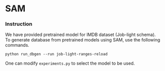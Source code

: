 # SAM
### Instruction
We have provided pretrained model for IMDB dataset (Job-light schema). To generate database from pretrained models using SAM, use the following commands.
```
python run_dbgen --run job-light-ranges-reload 
```

One can modify `experiments.py` to select the model to be used.
